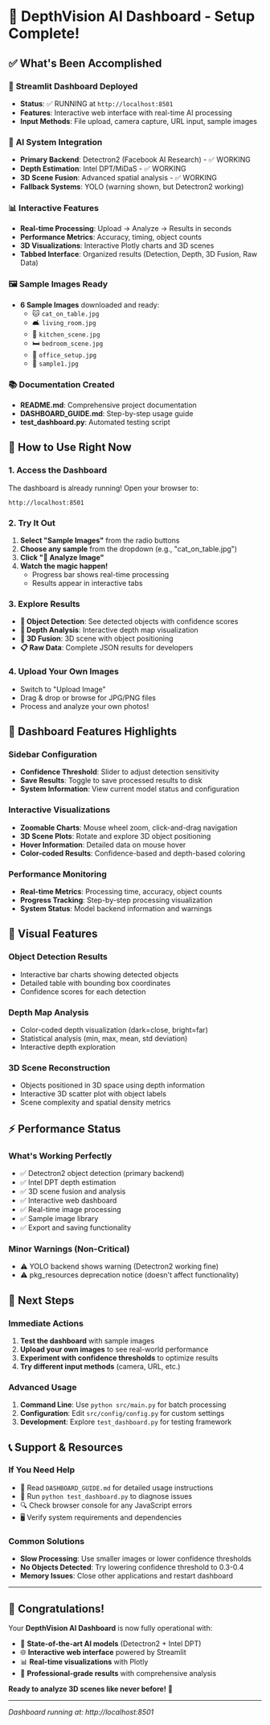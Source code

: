 # 🎉 DepthVision AI Dashboard - Setup Complete!

## ✅ What's Been Accomplished

### 🚀 **Streamlit Dashboard Deployed**
- **Status**: ✅ RUNNING at `http://localhost:8501`
- **Features**: Interactive web interface with real-time AI processing
- **Input Methods**: File upload, camera capture, URL input, sample images

### 🎯 **AI System Integration**
- **Primary Backend**: Detectron2 (Facebook AI Research) - ✅ WORKING
- **Depth Estimation**: Intel DPT/MiDaS - ✅ WORKING  
- **3D Scene Fusion**: Advanced spatial analysis - ✅ WORKING
- **Fallback Systems**: YOLO (warning shown, but Detectron2 working)

### 📊 **Interactive Features**
- **Real-time Processing**: Upload → Analyze → Results in seconds
- **Performance Metrics**: Accuracy, timing, object counts
- **3D Visualizations**: Interactive Plotly charts and 3D scenes
- **Tabbed Interface**: Organized results (Detection, Depth, 3D Fusion, Raw Data)

### 🖼️ **Sample Images Ready**
- **6 Sample Images** downloaded and ready:
  - 🐱 `cat_on_table.jpg`
  - 🛋️ `living_room.jpg`
  - 🍳 `kitchen_scene.jpg`
  - 🛏️ `bedroom_scene.jpg`
  - 💼 `office_setup.jpg`
  - 📸 `sample1.jpg`

### 📚 **Documentation Created**
- **README.md**: Comprehensive project documentation
- **DASHBOARD_GUIDE.md**: Step-by-step usage guide
- **test_dashboard.py**: Automated testing script

## 🎯 **How to Use Right Now**

### 1. **Access the Dashboard**
The dashboard is already running! Open your browser to:
```
http://localhost:8501
```

### 2. **Try It Out**
1. **Select "Sample Images"** from the radio buttons
2. **Choose any sample** from the dropdown (e.g., "cat_on_table.jpg")
3. **Click "🚀 Analyze Image"**
4. **Watch the magic happen!** 
   - Progress bar shows real-time processing
   - Results appear in interactive tabs

### 3. **Explore Results**
- **🎯 Object Detection**: See detected objects with confidence scores
- **📏 Depth Analysis**: Interactive depth map visualization  
- **🔄 3D Fusion**: 3D scene with object positioning
- **📋 Raw Data**: Complete JSON results for developers

### 4. **Upload Your Own Images**
- Switch to "Upload Image"
- Drag & drop or browse for JPG/PNG files
- Process and analyze your own photos!

## 🔧 **Dashboard Features Highlights**

### **Sidebar Configuration**
- **Confidence Threshold**: Slider to adjust detection sensitivity
- **Save Results**: Toggle to save processed results to disk
- **System Information**: View current model status and configuration

### **Interactive Visualizations** 
- **Zoomable Charts**: Mouse wheel zoom, click-and-drag navigation
- **3D Scene Plots**: Rotate and explore 3D object positioning
- **Hover Information**: Detailed data on mouse hover
- **Color-coded Results**: Confidence-based and depth-based coloring

### **Performance Monitoring**
- **Real-time Metrics**: Processing time, accuracy, object counts
- **Progress Tracking**: Step-by-step processing visualization
- **System Status**: Model backend information and warnings

## 🎨 **Visual Features**

### **Object Detection Results**
- Interactive bar charts showing detected objects
- Detailed table with bounding box coordinates
- Confidence scores for each detection

### **Depth Map Analysis**  
- Color-coded depth visualization (dark=close, bright=far)
- Statistical analysis (min, max, mean, std deviation)
- Interactive depth exploration

### **3D Scene Reconstruction**
- Objects positioned in 3D space using depth information
- Interactive 3D scatter plot with object labels
- Scene complexity and spatial density metrics

## ⚡ **Performance Status**

### **What's Working Perfectly**
- ✅ Detectron2 object detection (primary backend)
- ✅ Intel DPT depth estimation
- ✅ 3D scene fusion and analysis
- ✅ Interactive web dashboard
- ✅ Real-time image processing
- ✅ Sample image library
- ✅ Export and saving functionality

### **Minor Warnings (Non-Critical)**
- ⚠️ YOLO backend shows warning (Detectron2 working fine)
- ⚠️ pkg_resources deprecation notice (doesn't affect functionality)

## 🚀 **Next Steps**

### **Immediate Actions**
1. **Test the dashboard** with sample images
2. **Upload your own images** to see real-world performance
3. **Experiment with confidence thresholds** to optimize results
4. **Try different input methods** (camera, URL, etc.)

### **Advanced Usage**
1. **Command Line**: Use `python src/main.py` for batch processing
2. **Configuration**: Edit `src/config/config.py` for custom settings
3. **Development**: Explore `test_dashboard.py` for testing framework

## 📞 **Support & Resources**

### **If You Need Help**
- 📖 Read `DASHBOARD_GUIDE.md` for detailed usage instructions
- 🧪 Run `python test_dashboard.py` to diagnose issues
- 🔍 Check browser console for any JavaScript errors
- 🖥️ Verify system requirements and dependencies

### **Common Solutions**
- **Slow Processing**: Use smaller images or lower confidence thresholds
- **No Objects Detected**: Try lowering confidence threshold to 0.3-0.4
- **Memory Issues**: Close other applications and restart dashboard

---

## 🎊 **Congratulations!**

Your **DepthVision AI Dashboard** is now fully operational with:
- 🤖 **State-of-the-art AI models** (Detectron2 + Intel DPT)
- 🌐 **Interactive web interface** powered by Streamlit
- 📊 **Real-time visualizations** with Plotly
- 🎯 **Professional-grade results** with comprehensive analysis

**Ready to analyze 3D scenes like never before!** 🚀

---
*Dashboard running at: http://localhost:8501*

